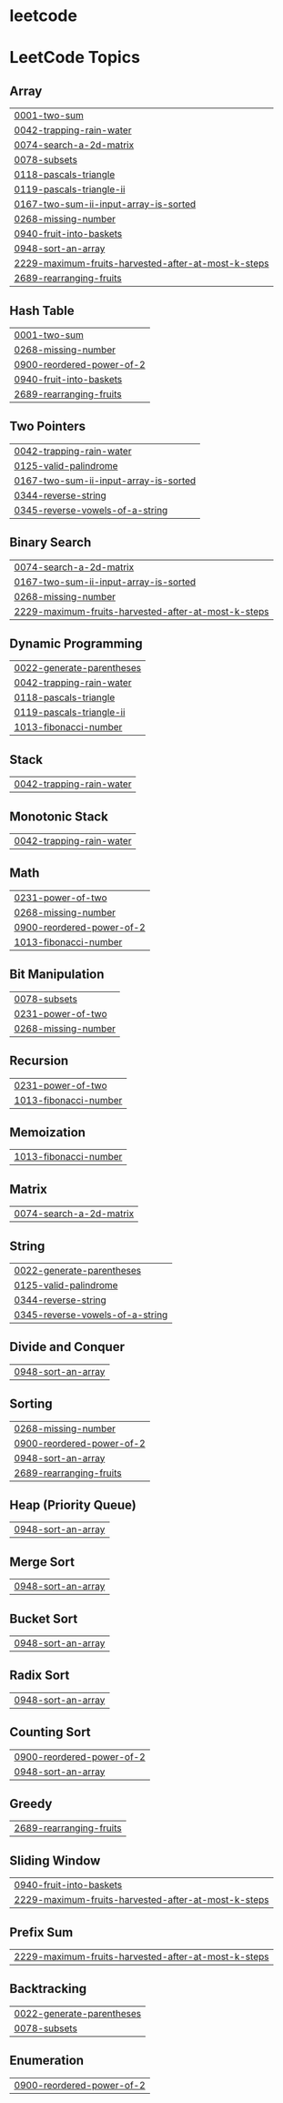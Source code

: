 # leetcode
<!---LeetCode Topics Start-->
# LeetCode Topics
## Array
|  |
| ------- |
| [0001-two-sum](https://github.com/AkankshaLavale/leetcode/tree/master/0001-two-sum) |
| [0042-trapping-rain-water](https://github.com/AkankshaLavale/leetcode/tree/master/0042-trapping-rain-water) |
| [0074-search-a-2d-matrix](https://github.com/AkankshaLavale/leetcode/tree/master/0074-search-a-2d-matrix) |
| [0078-subsets](https://github.com/AkankshaLavale/leetcode/tree/master/0078-subsets) |
| [0118-pascals-triangle](https://github.com/AkankshaLavale/leetcode/tree/master/0118-pascals-triangle) |
| [0119-pascals-triangle-ii](https://github.com/AkankshaLavale/leetcode/tree/master/0119-pascals-triangle-ii) |
| [0167-two-sum-ii-input-array-is-sorted](https://github.com/AkankshaLavale/leetcode/tree/master/0167-two-sum-ii-input-array-is-sorted) |
| [0268-missing-number](https://github.com/AkankshaLavale/leetcode/tree/master/0268-missing-number) |
| [0940-fruit-into-baskets](https://github.com/AkankshaLavale/leetcode/tree/master/0940-fruit-into-baskets) |
| [0948-sort-an-array](https://github.com/AkankshaLavale/leetcode/tree/master/0948-sort-an-array) |
| [2229-maximum-fruits-harvested-after-at-most-k-steps](https://github.com/AkankshaLavale/leetcode/tree/master/2229-maximum-fruits-harvested-after-at-most-k-steps) |
| [2689-rearranging-fruits](https://github.com/AkankshaLavale/leetcode/tree/master/2689-rearranging-fruits) |
## Hash Table
|  |
| ------- |
| [0001-two-sum](https://github.com/AkankshaLavale/leetcode/tree/master/0001-two-sum) |
| [0268-missing-number](https://github.com/AkankshaLavale/leetcode/tree/master/0268-missing-number) |
| [0900-reordered-power-of-2](https://github.com/AkankshaLavale/leetcode/tree/master/0900-reordered-power-of-2) |
| [0940-fruit-into-baskets](https://github.com/AkankshaLavale/leetcode/tree/master/0940-fruit-into-baskets) |
| [2689-rearranging-fruits](https://github.com/AkankshaLavale/leetcode/tree/master/2689-rearranging-fruits) |
## Two Pointers
|  |
| ------- |
| [0042-trapping-rain-water](https://github.com/AkankshaLavale/leetcode/tree/master/0042-trapping-rain-water) |
| [0125-valid-palindrome](https://github.com/AkankshaLavale/leetcode/tree/master/0125-valid-palindrome) |
| [0167-two-sum-ii-input-array-is-sorted](https://github.com/AkankshaLavale/leetcode/tree/master/0167-two-sum-ii-input-array-is-sorted) |
| [0344-reverse-string](https://github.com/AkankshaLavale/leetcode/tree/master/0344-reverse-string) |
| [0345-reverse-vowels-of-a-string](https://github.com/AkankshaLavale/leetcode/tree/master/0345-reverse-vowels-of-a-string) |
## Binary Search
|  |
| ------- |
| [0074-search-a-2d-matrix](https://github.com/AkankshaLavale/leetcode/tree/master/0074-search-a-2d-matrix) |
| [0167-two-sum-ii-input-array-is-sorted](https://github.com/AkankshaLavale/leetcode/tree/master/0167-two-sum-ii-input-array-is-sorted) |
| [0268-missing-number](https://github.com/AkankshaLavale/leetcode/tree/master/0268-missing-number) |
| [2229-maximum-fruits-harvested-after-at-most-k-steps](https://github.com/AkankshaLavale/leetcode/tree/master/2229-maximum-fruits-harvested-after-at-most-k-steps) |
## Dynamic Programming
|  |
| ------- |
| [0022-generate-parentheses](https://github.com/AkankshaLavale/leetcode/tree/master/0022-generate-parentheses) |
| [0042-trapping-rain-water](https://github.com/AkankshaLavale/leetcode/tree/master/0042-trapping-rain-water) |
| [0118-pascals-triangle](https://github.com/AkankshaLavale/leetcode/tree/master/0118-pascals-triangle) |
| [0119-pascals-triangle-ii](https://github.com/AkankshaLavale/leetcode/tree/master/0119-pascals-triangle-ii) |
| [1013-fibonacci-number](https://github.com/AkankshaLavale/leetcode/tree/master/1013-fibonacci-number) |
## Stack
|  |
| ------- |
| [0042-trapping-rain-water](https://github.com/AkankshaLavale/leetcode/tree/master/0042-trapping-rain-water) |
## Monotonic Stack
|  |
| ------- |
| [0042-trapping-rain-water](https://github.com/AkankshaLavale/leetcode/tree/master/0042-trapping-rain-water) |
## Math
|  |
| ------- |
| [0231-power-of-two](https://github.com/AkankshaLavale/leetcode/tree/master/0231-power-of-two) |
| [0268-missing-number](https://github.com/AkankshaLavale/leetcode/tree/master/0268-missing-number) |
| [0900-reordered-power-of-2](https://github.com/AkankshaLavale/leetcode/tree/master/0900-reordered-power-of-2) |
| [1013-fibonacci-number](https://github.com/AkankshaLavale/leetcode/tree/master/1013-fibonacci-number) |
## Bit Manipulation
|  |
| ------- |
| [0078-subsets](https://github.com/AkankshaLavale/leetcode/tree/master/0078-subsets) |
| [0231-power-of-two](https://github.com/AkankshaLavale/leetcode/tree/master/0231-power-of-two) |
| [0268-missing-number](https://github.com/AkankshaLavale/leetcode/tree/master/0268-missing-number) |
## Recursion
|  |
| ------- |
| [0231-power-of-two](https://github.com/AkankshaLavale/leetcode/tree/master/0231-power-of-two) |
| [1013-fibonacci-number](https://github.com/AkankshaLavale/leetcode/tree/master/1013-fibonacci-number) |
## Memoization
|  |
| ------- |
| [1013-fibonacci-number](https://github.com/AkankshaLavale/leetcode/tree/master/1013-fibonacci-number) |
## Matrix
|  |
| ------- |
| [0074-search-a-2d-matrix](https://github.com/AkankshaLavale/leetcode/tree/master/0074-search-a-2d-matrix) |
## String
|  |
| ------- |
| [0022-generate-parentheses](https://github.com/AkankshaLavale/leetcode/tree/master/0022-generate-parentheses) |
| [0125-valid-palindrome](https://github.com/AkankshaLavale/leetcode/tree/master/0125-valid-palindrome) |
| [0344-reverse-string](https://github.com/AkankshaLavale/leetcode/tree/master/0344-reverse-string) |
| [0345-reverse-vowels-of-a-string](https://github.com/AkankshaLavale/leetcode/tree/master/0345-reverse-vowels-of-a-string) |
## Divide and Conquer
|  |
| ------- |
| [0948-sort-an-array](https://github.com/AkankshaLavale/leetcode/tree/master/0948-sort-an-array) |
## Sorting
|  |
| ------- |
| [0268-missing-number](https://github.com/AkankshaLavale/leetcode/tree/master/0268-missing-number) |
| [0900-reordered-power-of-2](https://github.com/AkankshaLavale/leetcode/tree/master/0900-reordered-power-of-2) |
| [0948-sort-an-array](https://github.com/AkankshaLavale/leetcode/tree/master/0948-sort-an-array) |
| [2689-rearranging-fruits](https://github.com/AkankshaLavale/leetcode/tree/master/2689-rearranging-fruits) |
## Heap (Priority Queue)
|  |
| ------- |
| [0948-sort-an-array](https://github.com/AkankshaLavale/leetcode/tree/master/0948-sort-an-array) |
## Merge Sort
|  |
| ------- |
| [0948-sort-an-array](https://github.com/AkankshaLavale/leetcode/tree/master/0948-sort-an-array) |
## Bucket Sort
|  |
| ------- |
| [0948-sort-an-array](https://github.com/AkankshaLavale/leetcode/tree/master/0948-sort-an-array) |
## Radix Sort
|  |
| ------- |
| [0948-sort-an-array](https://github.com/AkankshaLavale/leetcode/tree/master/0948-sort-an-array) |
## Counting Sort
|  |
| ------- |
| [0900-reordered-power-of-2](https://github.com/AkankshaLavale/leetcode/tree/master/0900-reordered-power-of-2) |
| [0948-sort-an-array](https://github.com/AkankshaLavale/leetcode/tree/master/0948-sort-an-array) |
## Greedy
|  |
| ------- |
| [2689-rearranging-fruits](https://github.com/AkankshaLavale/leetcode/tree/master/2689-rearranging-fruits) |
## Sliding Window
|  |
| ------- |
| [0940-fruit-into-baskets](https://github.com/AkankshaLavale/leetcode/tree/master/0940-fruit-into-baskets) |
| [2229-maximum-fruits-harvested-after-at-most-k-steps](https://github.com/AkankshaLavale/leetcode/tree/master/2229-maximum-fruits-harvested-after-at-most-k-steps) |
## Prefix Sum
|  |
| ------- |
| [2229-maximum-fruits-harvested-after-at-most-k-steps](https://github.com/AkankshaLavale/leetcode/tree/master/2229-maximum-fruits-harvested-after-at-most-k-steps) |
## Backtracking
|  |
| ------- |
| [0022-generate-parentheses](https://github.com/AkankshaLavale/leetcode/tree/master/0022-generate-parentheses) |
| [0078-subsets](https://github.com/AkankshaLavale/leetcode/tree/master/0078-subsets) |
## Enumeration
|  |
| ------- |
| [0900-reordered-power-of-2](https://github.com/AkankshaLavale/leetcode/tree/master/0900-reordered-power-of-2) |
<!---LeetCode Topics End-->